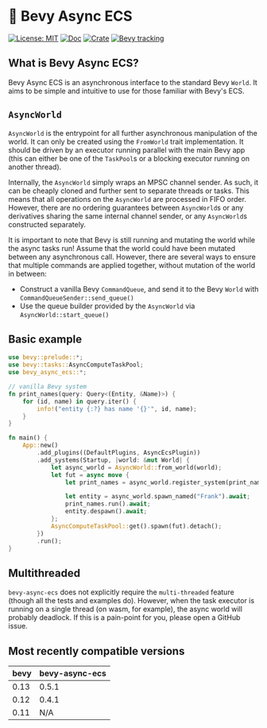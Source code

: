 # 🔄 Bevy Async ECS

[![License: MIT](https://img.shields.io/badge/License-MIT-blue.svg)](https://opensource.org/licenses/MIT)
[![Doc](https://docs.rs/bevy-async-ecs/badge.svg)](https://docs.rs/bevy-async-ecs)
[![Crate](https://img.shields.io/crates/v/bevy-async-ecs.svg)](https://crates.io/crates/bevy-async-ecs)
[![Bevy tracking](https://img.shields.io/badge/Bevy%20tracking-released%20version-lightblue)](https://github.com/bevyengine/bevy/blob/main/docs/plugins_guidelines.md#main-branch-tracking)

## What is Bevy Async ECS?

Bevy Async ECS is an asynchronous interface to the standard Bevy `World`.
It aims to be simple and intuitive to use for those familiar with Bevy's ECS.

## `AsyncWorld`

`AsyncWorld` is the entrypoint for all further asynchronous manipulation of the world.
It can only be created using the `FromWorld` trait implementation.
It should be driven by an executor running parallel with the main Bevy app
(this can either be one of the `TaskPool`s or a blocking executor running on another thread).

Internally, the `AsyncWorld` simply wraps an MPSC channel sender.
As such, it can be cheaply cloned and further sent to separate threads or tasks.
This means that all operations on the `AsyncWorld` are processed in FIFO order.
However, there are no ordering guarantees between `AsyncWorld`s or any derivatives sharing the same internal channel
sender, or any `AsyncWorld`s constructed separately. 

It is important to note that Bevy is still running and mutating the world while the async tasks run! Assume that the
world could have been mutated between any asynchronous call. However, there are several ways to ensure that multiple commands
are applied together, without mutation of the world in between:
* Construct a vanilla Bevy `CommandQueue`, and send it to the Bevy `World` with `CommandQueueSender::send_queue()`
* Use the queue builder provided by the `AsyncWorld` via `AsyncWorld::start_queue()`

## Basic example

```rust
use bevy::prelude::*;
use bevy::tasks::AsyncComputeTaskPool;
use bevy_async_ecs::*;

// vanilla Bevy system
fn print_names(query: Query<(Entity, &Name)>) {
	for (id, name) in query.iter() {
		info!("entity {:?} has name '{}'", id, name);
	}
}

fn main() {
	App::new()
		.add_plugins((DefaultPlugins, AsyncEcsPlugin))
		.add_systems(Startup, |world: &mut World| {
			let async_world = AsyncWorld::from_world(world);
			let fut = async move {
				let print_names = async_world.register_system(print_names).await;

				let entity = async_world.spawn_named("Frank").await;
				print_names.run().await;
				entity.despawn().await;
			};
			AsyncComputeTaskPool::get().spawn(fut).detach();
		})
		.run();
}
```

## Multithreaded

`bevy-async-ecs` does not explicitly require the `multi-threaded` feature (though all the tests and examples do).
However, when the task executor is running on a single thread (on wasm, for example), the async world will probably
deadlock. If this is a pain-point for you, please open a GitHub issue.

## Most recently compatible versions

| bevy | bevy-async-ecs |
|------|----------------|
| 0.13 | 0.5.1          |
| 0.12 | 0.4.1          |
| 0.11 | N/A            |
